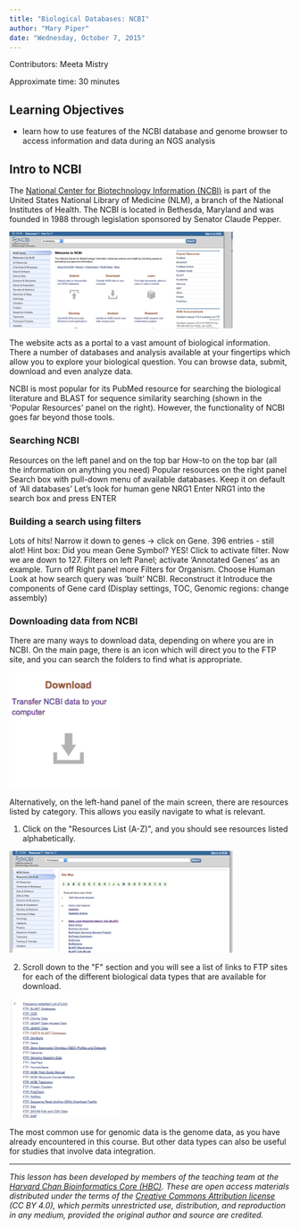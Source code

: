 ```yaml
---
title: "Biological Databases: NCBI"
author: "Mary Piper"
date: "Wednesday, October 7, 2015"
---
```


Contributors: Meeta Mistry

Approximate time: 30 minutes

## Learning Objectives

* learn how to use features of the NCBI database and genome browser to access information and data during an NGS analysis

## Intro to NCBI

The [National Center for Biotechnology Information (NCBI)](http://www.ncbi.nlm.nih.gov/) is part of the United States National Library of Medicine (NLM), a branch of the National Institutes of Health. The NCBI is located in Bethesda, Maryland and was founded in 1988 through legislation sponsored by Senator Claude Pepper.

<img src="../img/ncbi_screenshot.png" width="400">

The website acts as a portal to a vast amount of biological information. There a number of databases and analysis available at your fingertips which allow you to explore your biological question. You can browse data, submit, download and even analyze data.

NCBI is most popular for its PubMed resource for searching the biological literature and BLAST for sequence similarity searching (shown in the 'Popular Resources' panel on the right). However, the functionality of NCBI goes far beyond those tools. 


### Searching NCBI

Resources on the left panel and on the top bar
How-to on the top bar (all the information on anything you need)
Popular resources on the right panel
Search box with pull-down menu of available databases. Keep it on default of ‘All databases’
Let’s look for human gene NRG1 Enter NRG1 into the search box and press ENTER


### Building a search using filters
Lots of hits!
Narrow it down to genes -> click on Gene. 396 entries - still alot!
Hint box: Did you mean Gene Symbol? YES! Click to activate filter. Now we are down to 127. 
Filters on left Panel; activate ‘Annotated Genes’ as an example. Turn off
Right panel more Filters for Organism. Choose Human
Look at how search query was ‘built’ NCBI. Reconstruct it
Introduce the components of Gene card (Display settings, TOC, Genomic regions: change assembly)


### Downloading data from NCBI

There are many ways to download data, depending on where you are in NCBI. On the main page, there is an icon which will direct you to the FTP site, and you can search the folders to find what is appropriate.

<img src="../img/ncbi_download.png" width="200">

Alternatively, on the left-hand panel of the main screen, there are resources listed by category. This allows you easily navigate to what is relevant. 

1. Click on the "Resources List (A-Z)", and you should see resources listed alphabetically.

<img src="../img/az-ncbi.png" width="400">

2. Scroll down to the "F" section and you will see a list of links to FTP sites for each of the different biological data types that are available for download. 

<img src="../img/ftp_ncbi.png" width="200">

The most common use for genomic data is the genome data, as you have already encountered in this course. But other data types can also be useful for studies that involve data integration. 


***
*This lesson has been developed by members of the teaching team at the [Harvard Chan Bioinformatics Core (HBC)](http://bioinformatics.sph.harvard.edu/). These are open access materials distributed under the terms of the [Creative Commons Attribution license](https://creativecommons.org/licenses/by/4.0/) (CC BY 4.0), which permits unrestricted use, distribution, and reproduction in any medium, provided the original author and source are credited.*
